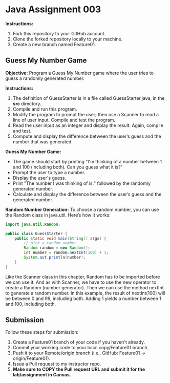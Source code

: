 # Java Assignment 003

**Instructions:**
1. Fork this repository to your GitHub account.
2. Clone the forked repository locally to your machine.
3. Create a new branch named Feature01.

## Guess My Number Game

**Objective:** 
Program a Guess My Number game where the user tries to guess a randomly generated number.

**Instructions:**
1. The definition of GuessStarter is in a file called GuessStarter.java, in the **src** directory.
2. Compile and run this program.
3. Modify the program to prompt the user; then use a Scanner to read a line of user input. Compile and test the program.
4. Read the user input as an integer and display the result. Again, compile and test.
5. Compute and display the difference between the user’s guess and the number that was generated.

**Guess My Number Game:**
- The game should start by printing "I'm thinking of a number between 1 and 100 (including both). Can you guess what it is?"
- Prompt the user to type a number.
- Display the user's guess.
- Print "The number I was thinking of is:" followed by the randomly generated number.
- Calculate and display the difference between the user’s guess and the generated number.

**Random Number Generation:**
To choose a random number, you can use the Random class in java.util. Here’s how it works:
```java
import java.util.Random;

public class GuessStarter {
    public static void main(String[] args) {
        // pick a random number
        Random random = new Random();
        int number = random.nextInt(100) + 1;
        System.out.println(number);
    }
}
```

Like the Scanner class in this chapter, Random has to be imported before we can use it. And as with Scanner, we have to use the new operator to create a Random (number generator). Then we can use the method nextInt to generate a random number. In this example, the result of nextInt(100) will be between 0 and 99, including both. Adding 1 yields a number between 1 and 100, including both.

## Submission
Follow these steps for submission:
1. Create a Feature01 branch of your code if you haven't already.
2. Commit your working code to your local copy/Feature01 branch.
3. Push it to your Remote/origin branch (i.e., GitHub: Feature01 -> origin/Feature01).
4. Issue a Pull request to my instructor repo.
5. **Make sure to COPY the Pull request URL and submit it for the lab/assignment in Canvas.**